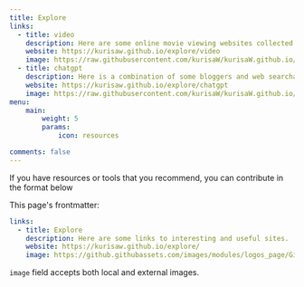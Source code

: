 ```yaml
---
title: Explore
links:
  - title: video
    description: Here are some online movie viewing websites collected from the Internet, some of which provide APP download, and those who are interested can choose to browse
    website: https://kurisaw.github.io/explore/video
    image: https://raw.githubusercontent.com/kurisaW/kurisaW.github.io/master/assets/figures/video.jpg
  - title: chatgpt
    description: Here is a combination of some bloggers and web searchable domestic chatgpt access sites
    website: https://kurisaw.github.io/explore/chatgpt
    image: https://raw.githubusercontent.com/kurisaW/kurisaW.github.io/master/assets/figures/chatbot.jpg
menu:
    main: 
        weight: 5
        params:
            icon: resources

comments: false
---
```


If you have resources or tools that you recommend, you can contribute in the format below

This page's frontmatter:

```yaml
links:
  - title: Explore
    description: Here are some links to interesting and useful sites.
    website: https://kurisaw.github.io/explore/
    image: https://github.githubassets.com/images/modules/logos_page/GitHub-Mark.png
```

`image` field accepts both local and external images.
